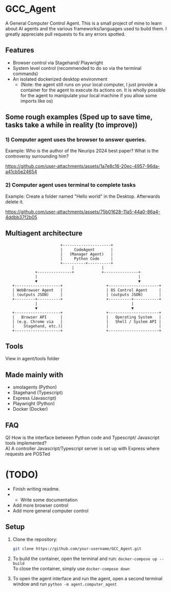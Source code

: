 # GCC_Agent
A General Computer Control Agent. This is a small project of mine to learn about AI agents and the various frameworks/languages used to build them. I greatly appreciate pull requests to fix any errors spotted.


## Features
- Browser control via Stagehand/ Playwright
- System level control (recommended to do so via the terminal commands)
- An isolated dockerized desktop environment
   - (Note: the agent still runs on your local computer, I just provide a container for the agent to execute its actions on. It is wholly possible for the agent to manipulate your local machine if you allow some imports like os)

## Some rough examples (Sped up to save time, tasks take a while in reality (to improve))
### 1) Computer agent uses the browser to answer queries. 
Example: Who is the author of the Neurips 2024 best paper? What is the controversy surrounding him?



https://github.com/user-attachments/assets/1a7e8c16-20ec-4957-96da-a41cb5e24654



### 2) Computer agent uses terminal to complete tasks
Example: Create a folder named "Hello world" in the Desktop. Afterwards delete it.



https://github.com/user-attachments/assets/75b01628-11a5-44a0-86a4-4ddbb37f2b05


## Multiagent architecture
```
                        +---------------------+
                        |     CodeAgent       |
                        |   (Manager Agent)   |
                        |     Python Code     |
                        +----------+----------+
                             |            |
             +---------------+            +---------------+
             |                                            |
             ▼                                            ▼
   +--------------------+                   +----------------------+
   | WebBrowser Agent   |                   | OS Control Agent     |
   | (outputs JSON)     |                   | (outputs JSON)       |
   +---------+----------+                   +----------+-----------+
             |                                         |
             ▼                                         ▼
   +--------------------+                   +----------------------+
   |   Browser API      |                   |   Operating System   |
   | (e.g. Chrome via   |                   |   Shell / System API |
   |    Stagehand, etc.)|                   |                      |
   +--------------------+                   +----------------------+
```

## Tools
View in agent/tools folder

## Made mainly with
- smolagents (Python)
- Stagehand (Typescript)
- Express (Javascript)
- Playwright (Python)
- Docker (Docker)

## FAQ
Q) How is the interface between Python code and Typescript/ Javascript tools implemented? <br/>
A) A controller Javascript/Typescript server is set up with Express where requests are POSTed   

# (TODO)
- Finish writing readme.
- - Write some documentation
- Add more browser control
- Add more general computer control
## Setup 
1. Clone the repository:
   ```bash
   git clone https://github.com/your-username/GCC_Agent.git 
2. To build the container, open the terminal and run:
   ```docker-compose up --build``` <br/>
   To close the container, simply use ``` docker-compose down ```

3. To open the agent interface and run the agent, open a second terminal window and run ```python -m agent.computer_agent```
   
